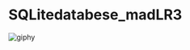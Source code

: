 # SQLitedatabese_madLR3

![giphy](https://user-images.githubusercontent.com/53111065/206918081-a5eaf506-6240-4301-9d5e-eb6bc3f6d9a5.gif)
